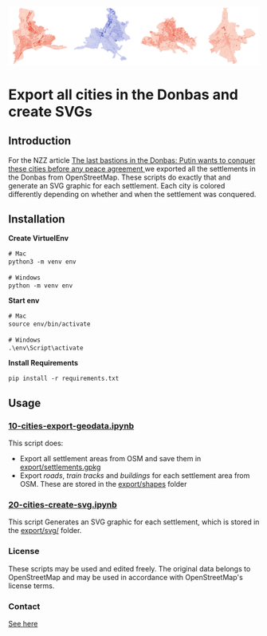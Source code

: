 ![Header Image](header.png)

# Export all cities in the Donbas and create SVGs

## Introduction
For the NZZ article [The last bastions in the Donbas: Putin wants to conquer these cities before any peace agreement
](https://www.nzz.ch/english/the-cities-in-the-donbas-putin-wants-to-conquer-before-negotiating-peace-ld.1874228) we exported all the settlements in the Donbas from OpenStreetMap. These scripts do exactly that and generate an SVG graphic for each settlement. Each city is colored differently depending on whether and when the settlement was conquered.


## Installation
**Create VirtuelEnv**
```
# Mac
python3 -m venv env

# Windows
python -m venv env
```

**Start env**
```
# Mac
source env/bin/activate

# Windows
.\env\Script\activate
```

**Install Requirements**
```
pip install -r requirements.txt
```

## Usage
### [10-cities-export-geodata.ipynb](src/10-cities-export-geodata.ipynb)
This script does:
* Export all settlement areas from OSM and save them in [export/settlements.gpkg](export/settlements.gpkg)
* Export  *roads*, *train tracks* and *buildings* for each settlement area from OSM. These are stored in the [export/shapes](export/shapes) folder

### [20-cities-create-svg.ipynb](src/20-cities-create-svg.ipynb)
This script
Generates an SVG graphic for each settlement, which is stored in the [export/svg/](export/svg/) folder.

### License
These scripts may be used and edited freely. The original data belongs to OpenStreetMap and may be used in accordance with OpenStreetMap's license terms.

### Contact
[See here](https://www.nzz.ch/impressum/simon-huwiler-shu-ld.1650592)